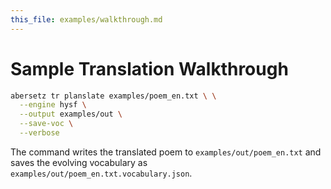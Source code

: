 ```yaml
---
this_file: examples/walkthrough.md
---
```

# Sample Translation Walkthrough

```bash
abersetz tr planslate examples/poem_en.txt \ \
  --engine hysf \
  --output examples/out \
  --save-voc \
  --verbose
```

The command writes the translated poem to `examples/out/poem_en.txt` and saves the evolving vocabulary as `examples/out/poem_en.txt.vocabulary.json`.

